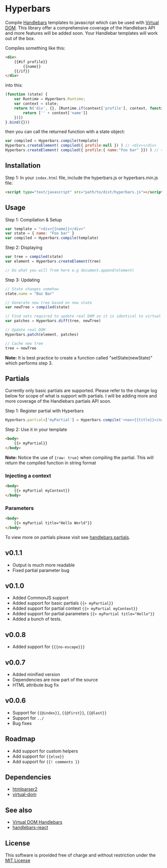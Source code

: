 # Hyperbars
Compile [Handlebars](http://handlebarsjs.com/) templates to javascript which can be used with [Virtual DOM](https://github.com/Matt-Esch/virtual-dom).
This library offer a comprehensive coverage of the Handlebars API and more features will be added soon. Your Handlebar templates will work out of the box.

Compiles something like this:
```html
<div>
    {{#if profile}}
        {{name}}
    {{/if}}
</div>
```

into this:
```js
(function (state) {
	var Runtime = Hyperbars.Runtime;
	var context = state;
	return h('div', {}, [Runtime.if(context['profile'], context, function (context, parent, options) {
		return ['' + context['name']]
	})])
}.bind({}))
```

then you can call the returned function with a state object:
```js
var compiled = Hyperbars.compile(template)
Hyperbars.createElement( compiled({ profile:null }) ) // <div></div>
Hyperbars.createElement( compiled({ profile:{ name:"Foo bar" }}) ) // <div>Foo bar</div>
```

## Installation
Step 1: In your `index.html` file, include the hyperbars.js or hyperbars.min.js file:
```html
<script type="text/javascript" src="path/to/dist/hyperbars.js"></script>
```

## Usage
Step 1: Compilation & Setup
```js
var template = "<div>{{name}}</div>"
var state = { name: "Foo bar" }
var compiled = Hyperbars.compile(template)
```
Step 2: Displaying
```js
var tree = compiled(state)
var element = Hyperbars.createElement(tree)

// Do what you will from here e.g document.append(element)
```
Step 3: Updating
```js
// State changes somehow
state.name = "Baz Bar"

// Generate new tree based on new state
var newTree = compiled(state)

// Find sets required to update real DOM so it is identical to virtual dom
var patches = Hyperbars.diff(tree, newTree)

// Update real DOM
Hyperbars.patch(element, patches)

// Cache new tree
tree = newTree
```
**Note:** It is best practice to create a function called "setState(newState)" which performs step 3.

## Partials
Currently only basic partials are supported. Please refer to the change log below for scope of what is support
with partials. I will be adding more and more coverage of the Handlebars partials API soon.

Step 1: Register partial with Hyperbars
```js
Hyperbars.partials['myPartial'] = Hyperbars.compile('<nav>{{title}}</nav>', {raw: true})
```

Step 2: Use it in your template
```html
<body>
    {{> myPartial}}
</body>
```
**Note:** Notice the use of `{raw: true}` when compiling the partial. This will return the compiled function in string format

### Injecting a context
```html
<body>
    {{> myPartial myContext}}
</body>
```

### Parameters
```html
<body>
    {{> myPartial title="Hello World"}}
</body>
```

To view more on partials please visit see [handlebars partials](http://handlebarsjs.com/partials.html).

## v0.1.1
* Output is much more readable
* Fixed partial parameter bug

## v0.1.0
* Added CommonJS support
* Added support for basic partials `{{> myPartial}}`
* Added support for partial context `{{> myPartial myContext}}`
* Added support for partial parameters `{{> myPartial title="Hello"}}`
* Added a bunch of tests.

## v0.0.8
* Added support for `{{{no-escape}}}`

## v0.0.7
* Added minified version
* Dependencies are now part of the source
* HTML attribute bug fix

## v0.0.6
* Support for `{{@index}}`, `{{@first}}`, `{{@last}}`
* Support for `../`
* Bug fixes

## Roadmap
* Add support for custom helpers
* Add support for `{{else}}`
* Add support for `{{! comments }}`

## Dependencies
* [htmlparser2](https://github.com/fb55/htmlparser2)
* [virtual-dom](https://github.com/Matt-Esch/virtual-dom)

## See also
* [Virtual DOM Handlebars](https://github.com/jchook/virtual-dom-handlebars)
* [handlebars-react](https://github.com/stevenvachon/handlebars-react)

## License
This software is provided free of charge and without restriction under the [MIT License](LICENSE)